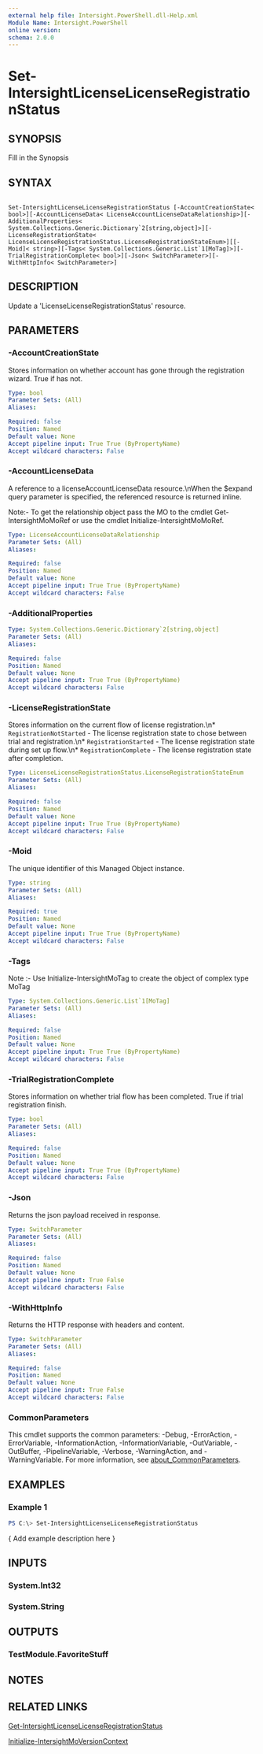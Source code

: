 ```yaml
---
external help file: Intersight.PowerShell.dll-Help.xml
Module Name: Intersight.PowerShell
online version:
schema: 2.0.0
---
```


# Set-IntersightLicenseLicenseRegistrationStatus

## SYNOPSIS
Fill in the Synopsis

## SYNTAX

```

Set-IntersightLicenseLicenseRegistrationStatus [-AccountCreationState< bool>][-AccountLicenseData< LicenseAccountLicenseDataRelationship>][-AdditionalProperties< System.Collections.Generic.Dictionary`2[string,object]>][-LicenseRegistrationState< LicenseLicenseRegistrationStatus.LicenseRegistrationStateEnum>][[-Moid]< string>][-Tags< System.Collections.Generic.List`1[MoTag]>][-TrialRegistrationComplete< bool>][-Json< SwitchParameter>][-WithHttpInfo< SwitchParameter>]

```

## DESCRIPTION
Update a &apos;LicenseLicenseRegistrationStatus&apos; resource.

## PARAMETERS

### -AccountCreationState
Stores information on whether account has gone through the registration wizard. True if has not.

```yaml
Type: bool
Parameter Sets: (All)
Aliases:

Required: false
Position: Named
Default value: None
Accept pipeline input: True True (ByPropertyName)
Accept wildcard characters: False
```

### -AccountLicenseData
A reference to a licenseAccountLicenseData resource.\nWhen the $expand query parameter is specified, the referenced resource is returned inline.

 Note:- To get the relationship object pass the MO to the cmdlet Get-IntersightMoMoRef 
or use the cmdlet Initialize-IntersightMoMoRef.

```yaml
Type: LicenseAccountLicenseDataRelationship
Parameter Sets: (All)
Aliases:

Required: false
Position: Named
Default value: None
Accept pipeline input: True True (ByPropertyName)
Accept wildcard characters: False
```

### -AdditionalProperties


```yaml
Type: System.Collections.Generic.Dictionary`2[string,object]
Parameter Sets: (All)
Aliases:

Required: false
Position: Named
Default value: None
Accept pipeline input: True True (ByPropertyName)
Accept wildcard characters: False
```

### -LicenseRegistrationState
Stores information on the current flow of license registration.\n* `RegistrationNotStarted` - The license registration state to chose between trial and registration.\n* `RegistrationStarted` - The license registration state during set up flow.\n* `RegistrationComplete` - The license registration state after completion.

```yaml
Type: LicenseLicenseRegistrationStatus.LicenseRegistrationStateEnum
Parameter Sets: (All)
Aliases:

Required: false
Position: Named
Default value: None
Accept pipeline input: True True (ByPropertyName)
Accept wildcard characters: False
```

### -Moid
The unique identifier of this Managed Object instance.

```yaml
Type: string
Parameter Sets: (All)
Aliases:

Required: true
Position: Named
Default value: None
Accept pipeline input: True True (ByPropertyName)
Accept wildcard characters: False
```

### -Tags


Note :- Use Initialize-IntersightMoTag to create the object of complex type MoTag

```yaml
Type: System.Collections.Generic.List`1[MoTag]
Parameter Sets: (All)
Aliases:

Required: false
Position: Named
Default value: None
Accept pipeline input: True True (ByPropertyName)
Accept wildcard characters: False
```

### -TrialRegistrationComplete
Stores information on whether trial flow has been completed. True if trial registration finish.

```yaml
Type: bool
Parameter Sets: (All)
Aliases:

Required: false
Position: Named
Default value: None
Accept pipeline input: True True (ByPropertyName)
Accept wildcard characters: False
```

### -Json
Returns the json payload received in response.

```yaml
Type: SwitchParameter
Parameter Sets: (All)
Aliases:

Required: false
Position: Named
Default value: None
Accept pipeline input: True False
Accept wildcard characters: False
```

### -WithHttpInfo
Returns the HTTP response with headers and content.

```yaml
Type: SwitchParameter
Parameter Sets: (All)
Aliases:

Required: false
Position: Named
Default value: None
Accept pipeline input: True False
Accept wildcard characters: False
```


### CommonParameters
This cmdlet supports the common parameters: -Debug, -ErrorAction, -ErrorVariable, -InformationAction, -InformationVariable, -OutVariable, -OutBuffer, -PipelineVariable, -Verbose, -WarningAction, and -WarningVariable. For more information, see [about_CommonParameters](http://go.microsoft.com/fwlink/?LinkID=113216).

## EXAMPLES

### Example 1
```powershell
PS C:\> Set-IntersightLicenseLicenseRegistrationStatus
```

{ Add example description here }

## INPUTS

### System.Int32

### System.String

## OUTPUTS

### TestModule.FavoriteStuff

## NOTES

## RELATED LINKS

[Get-IntersightLicenseLicenseRegistrationStatus](./Get-IntersightLicenseLicenseRegistrationStatus.md)

[Initialize-IntersightMoVersionContext](./Initialize-IntersightMoVersionContext.md)
